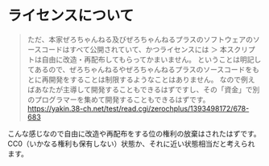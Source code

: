 # ライセンスについて

> ただ、本家ぜろちゃんねる及びぜろちゃんねるプラスのソフトウェアのソースコードはすべて公開されていて、かつライセンスには
> ＞ 本スクリプトは自由に改造・再配布してもらってかまいません。
> ということは明記してあるので、ぜろちゃんねるやぜろちゃんねるプラスのソースコードをもとに再開発をすることは制限するようなことはありません。
> なので例えばあなたが主導して開発することもできるはずですし、その「資金」で別のプログラマーを集めて開発することもできるはずです。
> https://yakin.38-ch.net/test/read.cgi/zerochplus/1393498172/678-683

こんな感じなので自由に改造や再配布をする位の権利の放棄はされたはずです。
CC0（いかなる権利も保有しない）状態か、それに近い状態相当だと考えられます。
